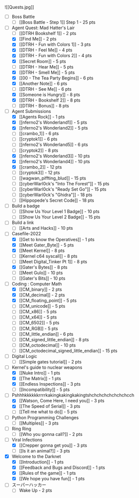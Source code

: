 ![[Quests.jpg]]


- [ ] Boss Battle
	- [ ] [[Boss Battle - Step 1]] Step 1 - 25 pts
- [ ] Agent Quest: Mad Hatter's Lair
	- [ ] [[DTRH Bookshelf 1]] - 2 pts
	- [x] [[Find Me]] - 2 pts
	- [x] [[DTRH - Fun with Colors 1]] - 3 pts
	- [x] [[DTRH - Feel Me]] - 4 pts
	- [x] [[DTRH - Fun with Colors 2]] - 4 pts
	- [x] [[Secret Room]] - 5 pts
	- [ ] [[DTRH - Hear Me]] - 5 pts
	- [x] [[DTRH - Smell Me]] - 5 pts
	- [x] [[00 - The Tea Party Begins]] - 6 pts
	- [x] [[Another Note]] - 6 pts
	- [ ] [[DTRH - See Me]] - 6 pts
	- [x] [[Someone is Hungry]] - 8 pts
	- [x] [[DTRH - Bookshelf 2]] - 8 pts
	- [ ] [[DTRH - Bonus]] - 8 pts
- [ ] Agent Submissions
	- [x] [[Agents Rock]] - 1 pts
	- [x] [[nferno2's Wonderland1]] - 5 pts
	- [x] [[nferno2's Wonderland2]] - 5 pts
	- [ ] [[crambo_1]] - 6 pts
	- [ ] [[cryptok1]] - 6 pts
	- [ ] [[nferno2's Wonderland5]] - 6 pts
	- [ ] [[cryptok2]] - 8 pts
	- [x] [[nferno2's Wonderland3]] - 10 pts
	- [x] [[nferno2's Wonderland4]] - 10 pts
	- [x] [[crambo_2]] - 12 pts
	- [ ] [[cryptok3]] - 12 pts
	- [ ] [[wagwan_piffting_blud]] - 15 pts
	- [ ] [[cyberWarl0ck's "Into The Forest"]] - 15 pts
	- [ ] [[cyberWarl0ck's "Ready Set Go"]] - 15 pts
	- [ ] [[cyberWarl0ck's "Ghidra"]] - 18 pts
	- [ ] [[Hippopede's Secret Code]] - 18 pts
- [ ] Build a badge
	- [ ] [[Show Us Your Level 1 Badge]] - 10 pts
	- [ ] [[Show Us Your Level 2 Badge]] - 15 pts
- [ ] Build a link
	- [ ] [[Arts and Hacks]] - 10 pts
- [ ] Casefile-2022
	- [x] [[Get to know the Operatives]] - 1 pts
	- [x] [[Meet Gater_Byte]] - 5 pts
	- [x] [[Meet Kernel]] - 8 pts
	- [ ] [[Kernel c64 syscall]] - 8 pts
	- [ ] [[Meet Digital_Tinker Pt 1]] - 8 pts
	- [x] [[Gater's Bytes]] - 8 pts
	- [ ] [[Meet Gulo]] - 10 pts
	- [ ] [[Gater's Bits]] - 10 pts
- [ ] Coding : Computer Math
	- [x] [[CM_binary]] - 2 pts
	- [x] [[CM_decimal]] - 2 pts
	- [x] [[CM_floating_point]] - 5 pts
	- [ ] [[CM_unicode]] - 5 pts
	- [ ] [[CM_x86]] - 5 pts
	- [ ] [[CM_x64]] - 5 pts
	- [ ] [[CM_6502]] - 5 pts
	- [ ] [[CM_RGB]] - 5 pts
	- [ ] [[CM_little_endian]] - 6 pts
	- [ ] [[CM_signed_little_endian]] - 8 pts
	- [ ] [[CM_octodecimal]] - 10 pts
	- [ ] [[CM_octodecimal_signed_little_endian]] - 15 pts
- [ ] Digital Logic
	- [ ] [[Simple gates tutorial]] - 2 pts
- [ ] Kernel's guide to nuclear weapons
	- [x] [[Nuke Intro]] - 1 pts
	- [x] [[The Matrix]] - 1 pts
	- [x] [[Endless Inspections]] - 3 pts
	- [ ] [[Incompatibility]] - 5 pts
- [ ] Pshhhkkkkkkrrrr​kakingkakingkakingtsh​chchchchchchchcch
	- [x] [[Watson, Come Here, I need you]] - 3 pts
	- [x] [[The Speed of Serial]] - 3 pts
	- [ ] [[Tell me what to do]] - 5 pts
- [ ] Python Programming Challenges
	- [ ] [[Multiples]] - 3 pts
- [ ] Ring Ring
	- [ ] [[Who you gonna call?]] - 2 pts
- [ ] Viral Infections
	- [x] [[Crepper gonna get you]] - 3 pts
	- [ ] [[Is it an animal?]] - 3 pts
- [x] Welcome to the Darknet
	- [x] [[Introduction]] - 1 pts
	- [x] [[Feedback and Bugs and Discord]] - 1 pts
	- [x] [[Rules of the game]] - 1 pts
	- [x] [[We hope you have fun]] - 1 pts
- [ ] スーパーハッカー
	- [ ] Wake Up - 2 pts